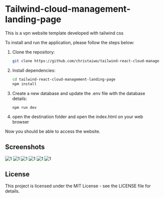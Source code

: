 # Tailwind-cloud-management-landing-page

This is a vpn website template developed with tailwind css


To install and run the application, please follow the steps below:

1. Clone the repository:

   ```bash
   git clone https://github.com/christaiwo/tailwind-react-cloud-management-landing-page.git
2. Install dependencies:
   ```bash
   cd tailwind-react-cloud-management-landing-page
   npm install
3. Create a new database and update the .env file with the database details:
   ```bash
   npm run dev
4. open the destination folder and open the index.html on your web browser


Now you should be able to access the website.



## Screenshots
![1](./screenshot/1.png)
![1](./screenshot/2.png)
![1](./screenshot/3.png)
![1](./screenshot/4.png)
![1](./screenshot/5.png)
![1](./screenshot/6.png)
## License
This project is licensed under the MIT License - see the LICENSE file for details.